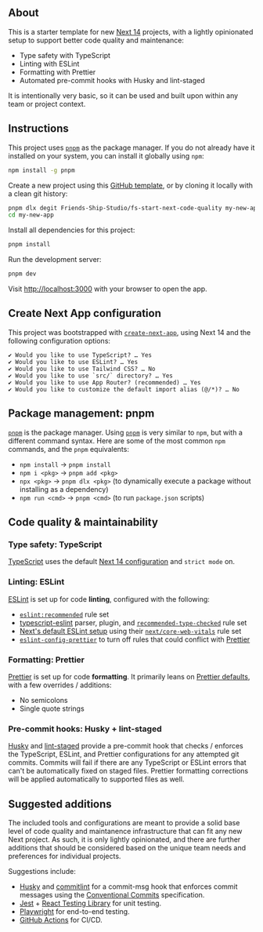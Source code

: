 ## About

This is a starter template for new [Next 14](https://nextjs.org/) projects, with a lightly opinionated setup to support better code quality and maintenance:

- Type safety with TypeScript
- Linting with ESLint
- Formatting with Prettier
- Automated pre-commit hooks with Husky and lint-staged

It is intentionally very basic, so it can be used and built upon within any team or project context.

## Instructions

This project uses [`pnpm`](https://pnpm.io/) as the package manager. If you do not already have it installed on your system, you can install it globally using `npm`:

```bash
npm install -g pnpm
```

Create a new project using this [GitHub template](https://github.com/Friends-Ship-Studio/fs-start-next-code-quality/generate), or by cloning it locally with a clean git history:

```bash
pnpm dlx degit Friends-Ship-Studio/fs-start-next-code-quality my-new-app
cd my-new-app
```

Install all dependencies for this project:

```bash
pnpm install
```

Run the development server:

```bash
pnpm dev
```

Visit [http://localhost:3000](http://localhost:3000) with your browser to open the app.

## Create Next App configuration

This project was bootstrapped with [`create-next-app`](https://github.com/vercel/next.js/tree/canary/packages/create-next-app), using Next 14 and the following configuration options:

```
✔ Would you like to use TypeScript? … Yes
✔ Would you like to use ESLint? … Yes
✔ Would you like to use Tailwind CSS? … No
✔ Would you like to use `src/` directory? … Yes
✔ Would you like to use App Router? (recommended) … Yes
✔ Would you like to customize the default import alias (@/*)? … No
```

## Package management: pnpm

[`pnpm`](https://pnpm.io/) is the package manager. Using [`pnpm`](https://pnpm.io/) is very similar to `npm`, but with a different command syntax. Here are some of the most common `npm` commands, and the `pnpm` equivalents:

- `npm install` → `pnpm install`
- `npm i <pkg>` → `pnpm add <pkg>`
- `npx <pkg>` → `pnpm dlx <pkg>` (to dynamically execute a package without installing as a dependency)
- `npm run <cmd>` → `pnpm <cmd>` (to run `package.json` scripts)

## Code quality & maintainability

### Type safety: TypeScript

[TypeScript](https://www.typescriptlang.org/) uses the default [Next 14 configuration](https://nextjs.org/docs/app/building-your-application/configuring/typescript) and `strict mode` on.

### Linting: ESLint

[ESLint](https://eslint.org/) is set up for code **linting**, configured with the following:

- [`eslint:recommended`](https://eslint.org/docs/latest/use/configure/configuration-files#using-eslintrecommended) rule set
- [typescript-eslint](https://typescript-eslint.io/) parser, plugin, and [`recommended-type-checked`](https://typescript-eslint.io/linting/typed-linting) rule set
- [Next's default ESLint setup](https://nextjs.org/docs/app/building-your-application/configuring/eslint) using their [`next/core-web-vitals`](https://nextjs.org/docs/app/building-your-application/configuring/eslint#core-web-vitals) rule set
- [`eslint-config-prettier`](https://github.com/prettier/eslint-config-prettier) to turn off rules that could conflict with [Prettier](https://prettier.io/)

### Formatting: Prettier

[Prettier](https://prettier.io/) is set up for code **formatting**. It primarily leans on [Prettier defaults](https://prettier.io/docs/en/options.html), with a few overrides / additions:

- No semicolons
- Single quote strings

### Pre-commit hooks: Husky + lint-staged

[Husky](https://typicode.github.io/husky/#/) and [lint-staged](https://github.com/okonet/lint-staged) provide a pre-commit hook that checks / enforces the TypeScript, ESLint, and Prettier configurations for any attempted git commits. Commits will fail if there are any TypeScript or ESLint errors that can't be automatically fixed on staged files. Prettier formatting corrections will be applied automatically to supported files as well.

## Suggested additions

The included tools and configurations are meant to provide a solid base level of code quality and maintanence infrastructure that can fit any new Next project. As such, it is only lightly opinionated, and there are further additions that should be considered based on the unique team needs and preferences for individual projects.

Suggestions include:

- [Husky](https://typicode.github.io/husky/#/) and [commitlint](https://commitlint.js.org/#/) for a commit-msg hook that enforces commit messages using the [Conventional Commits](https://www.conventionalcommits.org/en/v1.0.0/) specification.
- [Jest](https://jestjs.io/) + [React Testing Library](https://testing-library.com/docs/react-testing-library/intro) for unit testing.
- [Playwright](https://playwright.dev/) for end-to-end testing.
- [GitHub Actions](https://docs.github.com/en/actions) for CI/CD.
